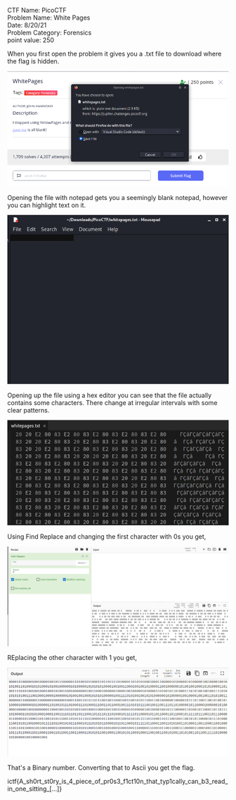 
CTF Name: PicoCTF  
Problem Name: White Pages  
Date: 8/20/21   
Problem Category: Forensics  
point value: 250  


When you first open the problem it gives you a .txt file to download where the flag is hidden.

![Alt text](https://github.com/RhysticStudies/Writeups/blob/main/PicoCTF/WhitePages/Screenshot1.png)

Opening the file with notepad gets you a seemingly blank notepad, however you can highlight text on it.

![Alt text](https://github.com/RhysticStudies/Writeups/blob/main/PicoCTF/WhitePages/Screenshot2.png)

Opening up the file using a hex editor you can see that the file actually contains some characters. There change at irregular intervals with some clear patterns.

![Alt text](https://github.com/RhysticStudies/Writeups/blob/main/PicoCTF/WhitePages/Screenshot3.png)

Using Find Replace and changing the first character with 0s you get,

![Alt text](https://github.com/RhysticStudies/Writeups/blob/main/PicoCTF/WhitePages/Screenshot4.png)

REplacing the other character with 1 you get,

![Alt text](https://github.com/RhysticStudies/Writeups/blob/main/PicoCTF/WhitePages/Screenshot5.png)

That's a Binary number. Converting that to Ascii you get the flag.

ictf{A_sh0rt_st0ry_is_4_piece_of_pr0s3_f1ct10n_that_typ1cally_can_b3_read_in_one_sitting_[...]}
